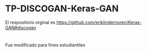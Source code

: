 # TP-DISCOGAN-Keras-GAN
El respositorio orginal es https://github.com/eriklindernoren/Keras-GAN#discogan 
#
Fue modificado para fines estudiantiles
